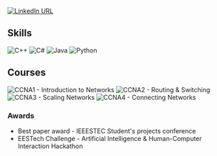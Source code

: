 

[![LinkedIn URL](https://img.shields.io/static/v1?color=blue&label=linkedin&logo=linkedin&logoColor=white&style=for-the-badge&message=Connect)](https://rs.linkedin.com/in/djoleant)
## Skills <br />

![C++](https://img.shields.io/badge/C%2B%2B-00599C?style=for-the-badge&logo=c%2B%2B&logoColor=white)
![C#](https://img.shields.io/badge/c%23-%23239120.svg?style=for-the-badge&logo=c-sharp&logoColor=white)
![Java](https://img.shields.io/badge/java-%23ED8B00.svg?style=for-the-badge&logo=java&logoColor=white)
![Python](https://img.shields.io/badge/python-3670A0?style=for-the-badge&logo=python&logoColor=ffdd54)

## Courses <br />

![CCNA1 - Introduction to Networks](https://img.shields.io/badge/CCNA1-Introduction_to_Networks-2ea44f?logo=cisco)
![CCNA2 - Routing & Switching](https://img.shields.io/badge/CCNA2-Routing_%26_Switching-2ea44f?logo=cisco)
![CCNA3 - Scaling Networks](https://img.shields.io/badge/CCNA3-Scaling_Networks-2ea44f?logo=cisco)
![CCNA4 - Connecting Networks](https://img.shields.io/badge/CCNA4-Connecting_Networks-2ea44f?logo=cisco)

### Awards <br />
- Best paper award - IEEESTEC Student's projects conference
- EESTech Challenge - Artificial Intelligence & Human-Computer Interaction Hackathon

<!--
**djoleant/djoleant** is a ✨ _special_ ✨ repository because its `README.md` (this file) appears on your GitHub profile.

Here are some ideas to get you started:

- 🔭 I’m currently working on ...
- 🌱 I’m currently learning ...
- 👯 I’m looking to collaborate on ...
- 🤔 I’m looking for help with ...
- 💬 Ask me about ...
- 📫 How to reach me: ...
- 😄 Pronouns: ...
- ⚡ Fun fact: ...
-->
